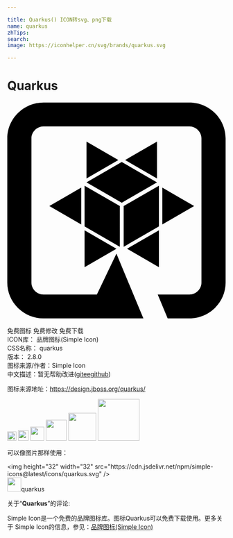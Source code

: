 ```yaml
---

title: Quarkus() ICON转svg、png下载
name: quarkus
zhTips: 
search: 
image: https://iconhelper.cn/svg/brands/quarkus.svg

---
```


# Quarkus  <small style="font-size: 60%;font-weight: 100"></small>

<div id="svg" class="svg-wrap">
<svg role="img" viewBox="0 0 24 24" xmlns="http://www.w3.org/2000/svg"><title>Quarkus icon</title><path d="M12.788 15.963l3.872-2.236v-4.47l-3.872 2.235v4.471zm.37.214L16.66 18.2v-4.043l-3.502 2.021zm3.291-7.714V4.42L12.947 6.44l3.502 2.022zm-3.872-1.808L8.704 8.891l3.873 2.236 3.872-2.236-3.872-2.236zm-.371-.214L8.704 4.42v4.043l3.502-2.022zm4.825 3.03v4.042l3.501-2.021-3.501-2.022zm-4.665 6.492v-4.471L8.494 9.256v4.471l3.872 2.236zM8.123 9.47L4.62 11.492l3.502 2.021V9.47zm.37 4.686v4.043l3.502-2.022-3.501-2.021z M20.007.134H3.979C1.79.134 0 1.902 0 4.064v15.832c0 2.161 1.79 3.93 3.979 3.93h10.976l-2.962-7.108-2.15 4.488H3.98c-.72 0-1.327-.6-1.327-1.31V4.064c0-.71.608-1.31 1.327-1.31h16.028c.719 0 1.327.6 1.327 1.31v15.832c0 .71-.608 1.31-1.327 1.31h-3.478l1.092 2.62h2.386c2.188 0 3.979-1.769 3.979-3.93V4.064c0-2.162-1.79-3.93-3.979-3.93z"/></svg>
</div>
<detail full-name='quarkus'></detail>

<div class="detail-page">
<p>
<span><span class="badge-success badge">免费图标</span> <span class="badge-success badge">免费修改</span>  <span class="badge-success badge">免费下载</span> </span>
<br/>
<span>
ICON库：
<span class="badge-secondary badge">品牌图标(Simple Icon)</span> 
</span>
<br/>
<span>
CSS名称：
<span class="badge-secondary badge">quarkus</span> 
</span>

<br/>
<span>
版本：
<span class="badge-secondary badge">2.8.0</span> 
</span>
<br/>
<span>图标来源/作者：<span class="badge-light badge">Simple Icon</span></span> 
<br/>
<span class="zh-detail">中文描述：暂无<span class="help-link"><span>帮助改进</span>(<a href="https://gitee.com/liuwave/icon-helper/edit/master/json/brands/quarkus.json" target="_blank" rel="noopener noreferrer">gitee</a><a href="https://github.com/liuwave/icon-helper/edit/master/json/brands/quarkus.json" target="_blank" rel="noopener noreferrer">github</a></span>)</span><br/>
</p>
</div><div class="description description alert alert-light"><p>图标来源地址：<a href="https://design.jboss.org/quarkus/" target="_blank" rel="noopener noreferrer">https://design.jboss.org/quarkus/</a></p></div>
<div class="alert alert-dark">
<img height="21" width="21" src="https://cdn.jsdelivr.net/npm/simple-icons@latest/icons/quarkus.svg" />
<img height="24" width="24" src="https://cdn.jsdelivr.net/npm/simple-icons@latest/icons/quarkus.svg" />
<img height="32" width="32" src="https://cdn.jsdelivr.net/npm/simple-icons@latest/icons/quarkus.svg" />
<img height="48" width="48" src="https://cdn.jsdelivr.net/npm/simple-icons@latest/icons/quarkus.svg" />
<img height="64" width="64" src="https://cdn.jsdelivr.net/npm/simple-icons@latest/icons/quarkus.svg" />
<img height="96" width="96" src="https://cdn.jsdelivr.net/npm/simple-icons@latest/icons/quarkus.svg" />

</div>
<div>
  <p>可以像图片那样使用：    
  </p>
  <div class="alert alert-primary" style="font-size: 14px">
    &lt;img height="32" width="32" src="https://cdn.jsdelivr.net/npm/simple-icons@latest/icons/quarkus.svg" /&gt;
    <copy-btn content='<img height="32" width="32" src="https://cdn.jsdelivr.net/npm/simple-icons@latest/icons/quarkus.svg" />'></copy-btn>
  </div>
  <div class="alert alert-secondary">
    <img height="32" width="32" src="https://cdn.jsdelivr.net/npm/simple-icons@latest/icons/quarkus.svg" />quarkus
    <copy-btn content="quarkus" btn-title="复制图标名称"></copy-btn>
  </div>
</div>
<div class="icon-detail__container">
<p>关于“<b>Quarkus</b>”的评论:</p>
</div>
<Vssue title="关于“Quarkus”的评论" />
<div><p>Simple Icon是一个免费的品牌图标库。图标Quarkus可以免费下载使用。更多关于  Simple Icon的信息，参见：<a target="_blank" href="https://iconhelper.cn/brands.html">品牌图标(Simple Icon)</a>
</p></div>
